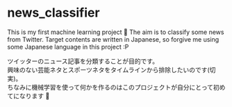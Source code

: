 # news_classifier

This is my first machine learning project :tada: The aim is to classify some news from Twitter. Target contents are written in Japanese, so forgive me using some Japanese language in this project :P


ツイッターのニュース記事を分類することが目的です。  
興味のない芸能ネタとスポーツネタをタイムラインから排除したいのです(切実)。  
ちなみに機械学習を使って何かを作るのはこのプロジェクトが自分にとって初めてになります :cake:  
